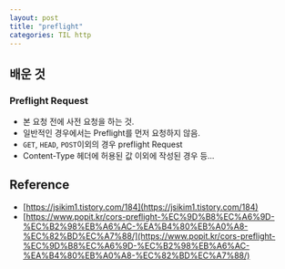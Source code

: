 ```yaml
---
layout: post
title: "preflight"
categories: TIL http
---
```


## 배운 것

### Preflight Request

- 본 요청 전에 사전 요청을 하는 것.
- 일반적인 경우에서는 Preflight를 먼저 요청하지 않음.
- `GET`, `HEAD`, `POST`이외의 경우 preflight Request
- Content-Type 헤더에 허용된 값 이외에 작성된 경우 등...

## Reference

- [https://jsikim1.tistory.com/184](https://jsikim1.tistory.com/184)
- [https://www.popit.kr/cors-preflight-%EC%9D%B8%EC%A6%9D-%EC%B2%98%EB%A6%AC-%EA%B4%80%EB%A0%A8-%EC%82%BD%EC%A7%88/](https://www.popit.kr/cors-preflight-%EC%9D%B8%EC%A6%9D-%EC%B2%98%EB%A6%AC-%EA%B4%80%EB%A0%A8-%EC%82%BD%EC%A7%88/)
